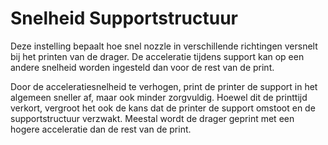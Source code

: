 Snelheid Supportstructuur
====
Deze instelling bepaalt hoe snel nozzle in verschillende richtingen versnelt bij het printen van de drager. De acceleratie tijdens support kan op een andere snelheid worden ingesteld dan voor de rest van de print.

Door de acceleratiesnelheid te verhogen, print de printer de support in het algemeen sneller af, maar ook minder zorgvuldig. Hoewel dit de printtijd verkort, vergroot het ook de kans dat de printer de support omstoot en de supportstructuur verzwakt. Meestal wordt de drager geprint met een hogere acceleratie dan de rest van de print.